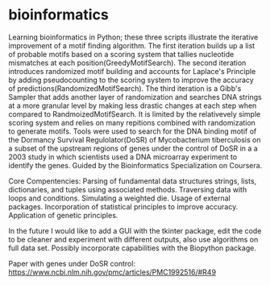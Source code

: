 # bioinformatics
Learning bioinformatics in Python; these three scripts illustrate the iterative improvement of a motif finding algorithm. The first iteration builds up a list of probable motifs based on a scoring system that tallies nucleotide mismatches at each position(GreedyMotifSearch). The second iteration introduces randomized motif building and accounts for Laplace's Principle by adding pseudocounting to the scoring system to improve the accuracy of predictions(RandomizedMotifSearch). The third iteration is a Gibb's Sampler that adds another layer of randomization and searches DNA strings at a more granular level by making less drastic changes at each step when compared to RandmoizedMotifSearch. It is limited by the relativevely simple scoring system and relies on many repitions combined with randomization to generate motifs. Tools were used to search for the DNA binding motif of the Dormancy Survival Regulolator(DoSR) of Mycobacterium tiberculosis on a subset of the upstream regions of genes under the control of DoSR in a a 2003 study in which scientists used a DNA microarray experiment to identify the genes. Guided by the Bioinformatics Specialization on Coursera. 

Core Compentencies:
      Parsing of fundamental data structures strings, lists, dictionaries, and tuples using associated methods.
      Traversing data with loops and conditions.
      Simulating a weighted die. 
      Usage of external packages.
      Incorporation of statistical principles to improve accuracy.
      Application of genetic principles.
      
      

In the future I would like to add a GUI with the tkinter package, edit the code to be cleaner and experiment with different outputs, also use algorithms on full data set. Possibly incorporate capabilities with the Biopython package. 

Paper with genes under DoSR control: https://www.ncbi.nlm.nih.gov/pmc/articles/PMC1992516/#R49
